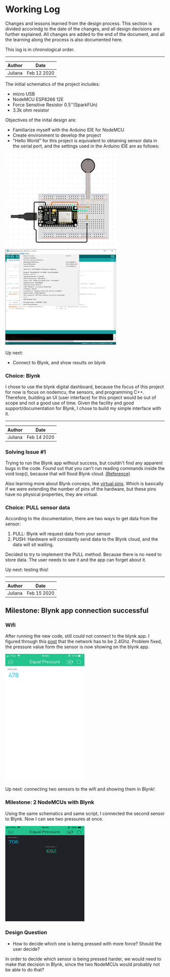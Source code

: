 # Working Log #
Changes and lessons learned from the design process. This section is divided accorindg to the date of the changes, and all design decisions are further explained. All changes are added to the end of the document, and all the learning along the process is also documented here.

This log is in chronological order.

-----------------------

Author|Date
------|-----
Juliana | Feb 12 2020

The initial schematics of the project includes:
* micro USB
* NodeMCU ESP8266 12E
* Force Sensitive Resistor 0.5''(SparkFUn)
* 3.3k ohm resistor

Objectives of the inital design are:
* Familiarize myself with the Arduino IDE for NodeMCU
* Create environment to develop the project
* "Hello World" for this project is equivalent to obtaining sensor data in the serial port, and the settings used in the Arduino IDE are as follows:
<p float="left">
  <img src="/assets/board-design-1.png" width="350" height="300">
  <img src="/assets/arduino-settings.png" width="350" height="300">
</p>

Up next:
* Connect to Blynk, and show results on blynk

### Choice: Blynk ###
I chose to use the blynk digital dashboard, because the focus of this project for now is focus on nodemcu, the sensors, and programming C++. Therefore, building an UI (user interface) for this project would be out of scope and not a good use of time.
Given the facility and good support/documentation for Blynk, I chose to build my simple interface with it.

------------

Author|Date
------|-----
Juliana | Feb 14 2020

### Solving Issue #1 ###
Trying to run the Blynk app without success, but couldn't find any apparent bugs in the code.
Found out that you can't run reading commands inside the void loop(), because that will flood Blynk cloud.
[(Reference)](http://help.blynk.cc/en/articles/512056-how-to-display-any-sensor-data-in-blynk-app)

Also learning more about Blynk conceps, like [virtual pins](http://help.blynk.cc/en/articles/512061-what-is-virtual-pins). Which is basically if we were extending the number of pins of the hardware, but these pins have no physical properties, they are virtual.

### Choice: PULL sensor data ###
According to the documentation, there are two ways to get data from the sensor:
1. PULL: Blynk will request data from your sensor
2. PUSH: Hardware will constantly send data to the Blynk cloud, and the data will sit waiting.

Decided to try to implement the PULL method. Because there is no need to store data. The user needs to see it and the app can forget about it.

Up next: testing this! 

-------------

Author|Date
------|-----
Juliana | Feb 15 2020

## Milestone: Blynk app connection successful ###
### Wifi ###
After running the new code, still could not connect to the blynk app. I figured through this [post](https://community.blynk.cc/t/nodemcu-wasnt-online-yet/39851/9) that the network has to be 2.4Ghz. Problem fixed, the pressure value form the sensor is now showing on the blynk app.

<p float="left">
  <img src="/assets/blynk-sensor-1.png" width="250" height="400">
</p>

Up next: connecting two sensors to the wifi and showing them in Blynk!

### Milestone: 2 NodeMCUs with Blynk ###
Using the same schematics and same script, I connected the second sensor to Blynk. Now I can see two pressures at once. 

<p float="left">
  <img src="/assets/blynk-sensor-2.png" width="250" height="300">
</p>

### Design Question ###
- How to decide which one is being pressed with more force? Should the user decide?

In order to decide which sensor is being pressed harder, we would need to make that decision in Blynk, since the two NodeMCUs would probably not be able to do that? 
